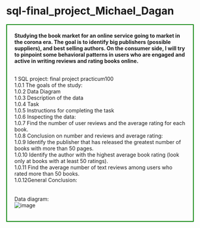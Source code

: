 # sql-final_project_Michael_Dagan
<div style="border:solid green 2px; padding: 20px"> <b>Studying the book market for an online service going to market in the corona era. The goal is to identify big publishers (possible suppliers), and best selling authors. On the consumer side, I will try to pinpoint some behavioral patterns in users who are engaged and active in writing reviews and rating books online.</b><br>
<br>

1  SQL project: final project practicum100
<br>
1.0.1  The goals of the study:
<br>
1.0.2  Data Diagram
<br>
1.0.3  Description of the data
<br>
1.0.4  Task
<br>
1.0.5  Instructions for completing the task
<br>
1.0.6  Inspecting the data:
<br>
1.0.7  Find the number of user reviews and the average rating for each book.
<br>
1.0.8  Conclusion on number and reviews and average rating:
<br>
1.0.9  Identify the publisher that has released the greatest number of books with more than 50 pages.
<br>
1.0.10  Identify the author with the highest average book rating (look only at books with at least 50 ratings).
<br>
1.0.11  Find the average number of text reviews among users who rated more than 50 books.
<br>
1.0.12General Conclusion:
<br>
  <br>
  <br>
Data diagram:
  <br>
![image](https://user-images.githubusercontent.com/79703254/158194653-7c737f77-403a-497e-85ec-69e0c6462ff5.png)
